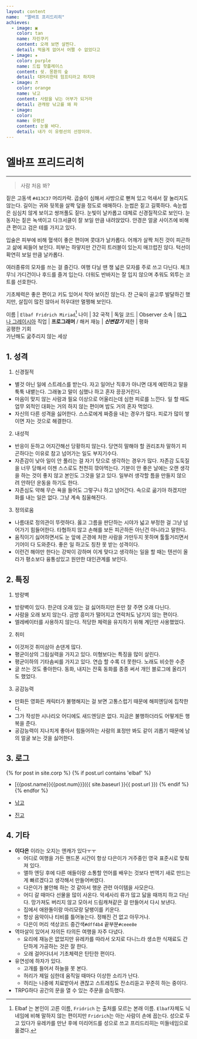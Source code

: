 ```yaml
---
layout: content
name:  "엘바프 프리드리히"
achieves:
  - image: ▣
    color: tan
    name: 자린쿠키
    content: 오래 보면 살찐다.
    detail: 먹을게 없어서 어쩔 수 없었다고
  - image: ★
    color: purple
    name: 드립 핫플레이스
    content: 쉿. 몽환의 숲
    detail: 대머리한테 험프티라고 하지마
  - image: ♬
    color: orange
    name: 낚고
    content: 사람을 낚는 어부가 되거라
    detail: 관캐랑 낚고를 왜 파
  - image:
    color:
    name: 유령선
    content: 눈물 바다.
    detail: 내가 이 유령선의 선장이야.
---
```

# 엘바프 프리드리히
---
>  사람 처음 봐?

짙은 고동색 `#413C37` 머리카락. 곱슬이 심해서 사방으로 뻗쳐 있고 억새서 잘 눌리지도 않는다. 길이는 귀와 뒷목을 살짝 덮을 정도로 애매하다.
눈썹은 짙고 길쭉하다. 속눈썹은 심심치 않게 보이고 쌍꺼풀도 짙다. 눈빛이 날카롭고 대체로 신경질적으로 보인다. 눈동자는 짙은 녹색이고 다크서클이 잘 보일 만큼 내려앉았다. 안경은 얼굴 사이즈에 비해 큰 편이고 검은 테를 가지고 있다.

입술은 피부에 비해 혈색이 좋은 편이며 콧대가 날카롭다. 어깨가 살짝 처진 것이 피곤하고 삶에 찌들어 보인다. 피부는 하얗지만 간간히 트러블이 있는지 매끄럽진 않다. 턱선이 확연히 보일 만큼 날카롭다.

여러종류의 모자를 쓰는 걸 즐긴다. 여행 다닐 땐 챙 넓은 모자를 주로 쓰고 다닌다. 체크무늬 가디건이나 후드를 즐겨 입는다. 더워도 반바지는 잘 입지 않으며 추워도 외투는 코트를 선호한다.

기초체력은 좋은 편이고 키도 있어서 작아 보이진 않는다. 잔 근육이 골고루 발달하긴 했지만, 살집이 많진 않아서 허우대만 멀쩡해 보인다.

이름 | `Elbaf Fridrich Miriad`[^name]
나이 | 32
국적 | 독일
코드 | Observer
소속 | [마그나 그레이시아][magnagraecia]
직업 | **프로그래머** / 해커
재능 | ***신변잡기***
제한 | 평화<br>공평한 기회<br>가난해도 굶주리지 않는 세상

## 1. 성격

1. 신경질적
  - 별것 아닌 일에 스트레스를 받는다. 자고 일어난 직후가 아니면 대게 예민하고 말을 툭툭 내뱉는다. 그래놓고 말이 심했나 하고 혼자 끙끙거린다.
  - 마음이 맞지 않는 사람과 필요 이상으로 어울리는데 심한 피로를 느낀다. 일 할 때도 업무 외적인 대화는 거의 하지 않는 편이며 밥도 거의 혼자 먹었다.
  - 자신의 다른 성격을 싫어한다. 스스로에게 짜증을 내는 경우가 많다. 피로가 많이 쌓이면 자는 것으로 해결한다.

2. 내성적
  - 반응이 둔하고 어지간해선 당황하지 않는다. 당연히 말해야 할 권리조차 말하기 피곤하다는 이유로 참고 넘어가는 일도 부지기수다.
  - 자존감이 낮아 일이 안 풀리는 걸 자기 탓으로 생각하는 경우가 많다. 자존감 도둑질을 너무 당해서 이젠 스스로도 천천히 깎아먹는다. 기분이 안 좋은 날에는 오랜 생각을 하는 것이 좋지 않고 본인도 그것을 알고 있다. 일부러 생각할 틈을 만들지 않으려 안하던 운동을 하기도 한다.
  - 자존심도 약해 무슨 욕을 들어도 그렇구나 하고 넘어간다. 속으로 곪기야 하겠지만 화를 내는 일은 없다. 그냥 계속 침울해진다.

3. 정의로움
  - 나름대로 정의관이 뚜렷하다. 옳고 그름을 판단하는 시야가 넓고 부정한 걸 그냥 넘어가기 힘들어한다. 타협하지 않고 손해를 보든 피곤하든 아닌건 아니라고 말한다.
  - 움직이기 싫어하면서도 눈 앞에 곤경에 처한 사람을 가만두지 못하며 툴툴거리면서 기어이 다 도와준다. 좋은 일 하고도 칭찬 못 받는 성격이다.
  - 이런건 해야만 한다는 강박이 강하며 이게 맞다고 생각하는 일을 할 때는 텐션이 올라가 평소보다 융통성있고 원만한 대인관계를 보인다.

## 2. 특징

1. 방랑벽
  - 방랑벽이 있다. 한군데 오래 있는 걸 싫어하지만 돈만 잘 주면 오래 다닌다.
  - 사람을 오래 보지 않는다. 금방 흥미가 떨어지고 연락처도 남기지 않는 편이다.
  - 엘레베이터를 사용하지 않는다. 적당한 체력을 유지하기 위해 계단만 사용했었다.

2. 취미
  - 이것저것 취미삼아 손댄게 많다.
  - 평균이상의 그림실력을 가지고 있다. 미형보다는 특징을 많이 살린다.
  - 평균이하의 기타솜씨를 가지고 있다. 연습 할 수록 더 못한다. 노래도 비슷한 수준
  - 글 쓰는 것도 좋아한다. 동화, 내지는 잔혹 동화를 종종 써서 개인 블로그에 올리기도 했었다.

3. 공감능력
  - 만화든 영화든 캐릭터가 불행해지는 걸 보면 고통스럽기 때문에 해피엔딩에 집착한다.
  - 그가 작성한 시나리오 어디에도 새드엔딩은 없다. 지금은 불행하더라도 어떻게든 행복을 준다.
  - 공감능력이 지나치게 좋아서 힘들어하는 사람의 표정만 봐도 같이 괴롭기 때문에 남의 얼굴 보는 것을 싫어한다.

## 3. 로그

{% for post in site.corp %}
{% if post.url contains 'elbaf' %}
- [{{post.name}}{{post.num}}]({{ site.baseurl }}{{ post.url }})
{% endif %}
{% endfor %}
- [낚고][gldthrdktwl]

- [진고][memoirs]

## 4. 기타
- **이다은** 이라는 오지는 앤캐가 있다ㅜㅜ
  + 어디로 여행을 가든 핸드폰 시간이 항상 다은이가 거주중인 영국 표준시로 맞춰져 있다.
  + 앨하 엔딩 후에 다른 애들이랑 소통할 언어를 배우는 것보다 번역기 새로 만드는게 빠르겠다고 생각해서 만들어버렸다.
  + 다은이가 불안해 하는 것 같아서 행운 관련 아이템을 사모은다.
  + 어디 갈 때마다 선물을 많이 사온다. 악세사리 류가 많고 닳을 때까지 하고 다닌다. 망가져도 버리지 않고 모아서 드림캐쳐같은 걸 만들어서 다시 보낸다.
  + 집에서 애완돌이랑 마리모랑 달팽이를 키운다.
  + 항상 음악이나 티비를 틀어놓는다. 정해진 건 없고 아무거나.
  + 다은이 머리 색상코드 중간색`#dff4b4` 끝부분`#ceee8e`
- 역마살이 있어서 자의든 타의든 여행을 자주 다녔다.
  + 요리에 재능은 없었지만 유레카를 따라서 오지로 다니느라 생소한 식재료도 간단하게 가공하는 것은 잘 한다.
  + 오래 걸어다녀서 기초체력은 탄탄한 편이다.
- 유연성에 하자가 있다.
  + 고개를 들어서 하늘을 못 본다.
  + 허리가 제일 심한데 움직일 때마다 이상한 소리가 난다.
  + 허리는 나중에 치료받아서 괜찮고 스트레칭도 잔소리듣고 꾸준히 하는 중이다.
- TRPG하다 공간의 문을 열 수 있는 주문을 습득했다.

[^name]: Elbaf 는 본인이 고른 이름, `Fridrich` 는 출처를 모르는 본래 이름. `Elbaf`자체도 닉네임에 비해 말하지 않는 편이지만 `Fridrich`는 아는 사람이 손에 꼽는다. 성으로 두고 있다가 유레카를 만난 후에 미리어드를 성으로 쓰고 프리드리히는 미들네임으로 옮겼다.

[유레카]: ../eureka/index.html
[우르르]: ../ururu/index.html
[이오]: ../io/index.html
[룰]: ../rule/index.html
[판도라]: ../pandora/index.html
[이데아]: ../idea/index.html
[memoirs]: ./memoirs/index.html
[gldthrdktwl]: ./gldthrdktwl/index.html
[magnagraecia]: ../../influence/magnagraecia/index.html
[halfvillain]: ../../influence/magnagraecia/index.html
[blasfemy]: ../../influence/blasfemy/index.html
